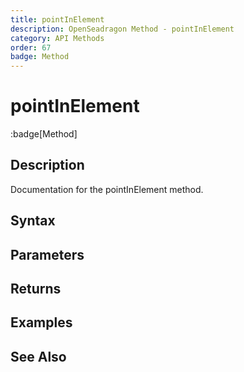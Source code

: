 ```yaml
---
title: pointInElement
description: OpenSeadragon Method - pointInElement
category: API Methods
order: 67
badge: Method
---
```


# pointInElement

:badge[Method]

## Description

Documentation for the pointInElement method.

## Syntax

## Parameters

## Returns

## Examples

## See Also
